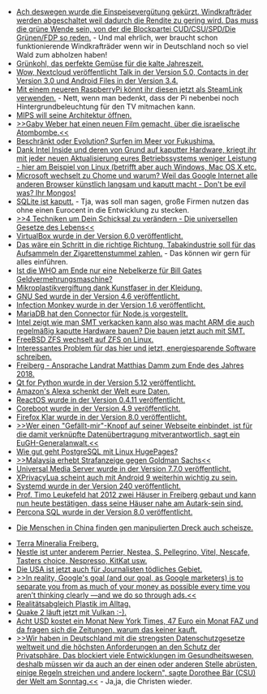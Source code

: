 * [Ach deswegen wurde die Einspeisevergütung gekürzt. Windkrafträder werden abgeschaltet weil dadurch die Rendite zu gering wird. Das muss die grüne Wende sein, von der die Blockpartei CUD/CSU/SPD/Die Grünen/FDP so reden.](https://www.neopresse.com/umwelt/aufgedeckt-umweltsuende-windraeder-viele-werden-abgeschaltet/) - Und mal ehrlich, wer braucht schon funktionierende Windkrafträder wenn wir in Deutschland noch so viel Wald zum abholzen haben!
* [Grünkohl, das perfekte Gemüse für die kalte Jahreszeit.](https://www.smarticular.net/unglaublich-lecker-gesunde-knabberei-aus-gruenkohl/)
* [Wow, Nextcloud veröffentlicht Talk in der Version 5.0, Contacts in der Version 3.0 und Android Files in der Version 3.4.](https://nextcloud.com/blog/nextcloud-talk-5.0-android-3.4.0-and-contacts-3.0/)
* [Mit einem neueren RaspberryPi könnt ihr diesen jetzt als SteamLink verwenden.](https://www.pro-linux.de/news/1/26604/valve-stellt-steam-link-f%C3%BCr-raspberry-pi-vor.html) - Nett, wenn man bedenkt, dass der Pi nebenbei noch Hintergrundbeleuchtung für den TV mitmachen kann.
* [MIPS will seine Architektur öffnen.](https://www.pro-linux.de/news/1/26611/mips-architektur-soll-ge%C3%B6ffnet-werden.html)
* [>>Gaby Weber hat einen neuen Film gemacht, über die israelische Atombombe.<<](https://blog.fefe.de/?ts=a2e69a44)
* [Beschränkt oder Evolution? Surfen im Meer vor Fukushima.](https://blog.fefe.de/?ts=a2e6348c)
* [Dank Intel Inside und deren von Grund auf kaputter Hardware, kriegt ihr mit jeder neuen Aktualisierung eures Betriebssystems weniger Leistung - hier am Beispiel von Linux (betrifft aber auch Windows, Mac OS X etc.](https://www.phoronix.com/scan.php?page=news_item&px=Linux-4.14-4.20-7980XE-Bench)
* [Microsoft wechselt zu Chome und warum? Weil das Google Internet alle anderen Browser künstlich langsam und kaputt macht - Don't be evil was? Ihr Mongos!](https://blog.fefe.de/?ts=a2e638cc)
* [SQLite ist kaputt.](https://blog.fefe.de/?ts=a2e7c155) - Tja, was soll man sagen, große Firmen nutzen das ohne einen Eurocent in die Entwicklung zu stecken.
* [>>4 Techniken um Dein Schicksal zu verändern - Die universellen Gesetze des Lebens<<](https://www.welt-im-wandel.tv/video/4-techniken-um-dein-schicksal-zu-veraendern-die-universellen-gesetze-des-lebens/)
* [VirtualBox wurde in der Version 6.0 veröffentlicht.](https://www.phoronix.com/scan.php?page=news_item&px=Oracle-VirtualBox-6.0-Released)
* [Das wäre ein Schritt in die richtige Richtung, Tabakindustrie soll für das Aufsammeln der Zigarettenstummel zahlen.](https://www.careelite.de/tabakindustrie-soll-fuer-entfernung-von-zigarettenstummeln-zahlen/) - Das können wir gern für alles einführen.
* [Ist die WHO am Ende nur eine Nebelkerze für Bill Gates Geldvermehrungsmaschine?](https://netzfrauen.org/2018/12/19/who/)
* [Mikroplastikvergiftung dank Kunstfaser in der Kleidung.](https://www.smarticular.net/kunstfasern-synthetik-kleidung-ohne-mikroplastik-materialkunde/)
* [GNU Sed wurde in der Version 4.6 veröffentlicht.](https://www.phoronix.com/scan.php?page=news_item&px=GNU-Sed-4.6-Released)
* [Infection Monkey wurde in der Version 1.6 veröffentlicht.](https://www.pro-linux.de/news/1/26619/sicherheitswerkzeug-infection-monkey-16-freigegeben.html)
* [MariaDB hat den Connector für Node.js vorgestellt.](https://www.pro-linux.de/news/1/26621/mariadb-connector-f%C3%BCr-nodejs-vorgestellt.html)
* [Intel zeigt wie man SMT verkacken kann also was macht ARM die auch regelmäßig kaputte Hardware bauen? Die bauen jetzt auch mit SMT.](https://www.planet3dnow.de/cms/42712-mips-wird-opensource-und-arm-bekommt-smt/)
* [FreeBSD ZFS wechselt auf ZFS on Linux.](https://utcc.utoronto.ca/~cks/space/blog/solaris/ZFSFreeBSDChangesBase)
* [Interessantes Problem für das hier und jetzt, energiesparende Software schreiben.](http://www.sonnenseite.com/de/zukunft/effiziente-software-noch-in-den-kinderschuhen.html)
* [Freiberg - Ansprache Landrat Matthias Damm zum Ende des Jahres 2018.](https://www.youtube.com/watch?v=2K72O3YoXsU)
* [Qt for Python wurde in der Version 5.12 veröffentlicht.](https://www.pro-linux.de/news/1/26623/qt-for-python-512-verf%C3%BCgbar.html)
* [Amazon's Alexa schenkt der Welt eure Daten.](https://blog.fefe.de/?ts=a2e56ace)
* [ReactOS wurde in der Version 0.4.11 veröffentlicht.](https://www.phoronix.com/scan.php?page=news_item&px=ReactOS-0.4.11-RC)
* [Coreboot wurde in der Version 4.9 veröffentlicht.](https://www.pro-linux.de/news/1/26624/bios-ersatz-coreboot-49-ver%C3%B6ffentlicht.html)
* [Firefox Klar wurde in der Version 8.0 veröffentlicht.](https://www.pro-linux.de/news/1/26625/firefox-klar-80-mit-cookie-einstellungen.html)
* [>>Wer einen "Gefällt-mir"-Knopf auf seiner Webseite einbindet, ist für die damit verknüpfte Datenübertragung mitverantwortlich, sagt ein EuGH-Generalanwalt.<<](https://blog.fefe.de/?ts=a2e5093f)
* [Wie gut geht PostgreSQL mit Linux HugePages?](https://www.percona.com/blog/2018/12/20/benchmark-postgresql-with-linux-hugepages/)
* [>>Malaysia erhebt Strafanzeige gegen Goldman Sachs<<](https://netzfrauen.org/2018/12/18/goldmansachs-2/)
* [Universal Media Server wurde in der Version 7.7.0 veröffentlicht.](https://www.planet3dnow.de/cms/42745-universal-media-server-7-7-0/)
* [XPrivacyLua scheint auch mit Android 9 weiterhin wichtig zu sein.](https://www.pro-linux.de/news/1/26628/die-neuen-schutzmechanismen-in-android-pie.html)
* [Systemd wurde in der Version 240 veröffentlicht.](https://www.phoronix.com/scan.php?page=news_item&px=Systemd-240-Released)
* [Prof. Timo Leukefeld hat 2012 zwei Häuser in Freiberg gebaut und kann nun heute bestätigen, dass seine Häuser nahe am Autark-sein sind.](http://www.sonnenseite.com/de/zukunft/solarautarke-haeuser-bestehen-den-leistungstest.html)
* [Percona SQL wurde in der Version 8.0 veröffentlicht.](https://www.percona.com/blog/2018/12/21/announcing-general-availability-of-percona-server-for-mysql-8-0/)
+ [Die Menschen in China finden gen manipulierten Dreck auch scheisze.](https://netzfrauen.org/2018/12/21/gmo-3/)
* [Terra Mineralia Freiberg.](https://www.youtube.com/watch?v=GELfHebToi4)
* [Nestle ist unter anderem Perrier, Nestea, S. Pellegrino, Vitel, Nescafe, Tasters choice, Nespresso, KitKat usw.](https://netzfrauen.org/2018/12/21/nestle-8/)
* [Die USA ist jetzt auch für Journalisten tödliches Gebiet.](https://blog.fefe.de/?ts=a2e23eb6)
* [>>In reality, Google's goal (and our goal, as Google marketers) is to separate you from as much of your money as possible every time you aren’t thinking clearly —and we do so through ads.<<](https://blog.fefe.de/?ts=a2e0a5d9)
* [Realitätsabgleich Plastik im Alltag.](https://www.careelite.de/verstecktes-plastik-im-alltag/)
* [Quake 2 läuft jetzt mit Vulkan :-).](https://www.phoronix.com/scan.php?page=news_item&px=vkQuake2-Quake-2-Vulkan)
* [Acht USD kostet ein Monat New York Times, 47 Euro ein Monat FAZ und da fragen sich die Zeitungen, warum das keiner kauft.](https://blog.fefe.de/?ts=a2e06cee)
* [>>Wir haben in Deutschland mit die strengsten Datenschutzgesetze weltweit und die höchsten Anforderungen an den Schutz der Privatsphäre. Das blockiert viele Entwicklungen im Gesundheitswesen, deshalb müssen wir da auch an der einen oder anderen Stelle abrüsten, einige Regeln streichen und andere lockern", sagte Dorothee Bär (CSU) der Welt am Sonntag.<<](https://blog.fefe.de/?ts=a2e11a2b) - Ja,ja, die Christen wieder.
